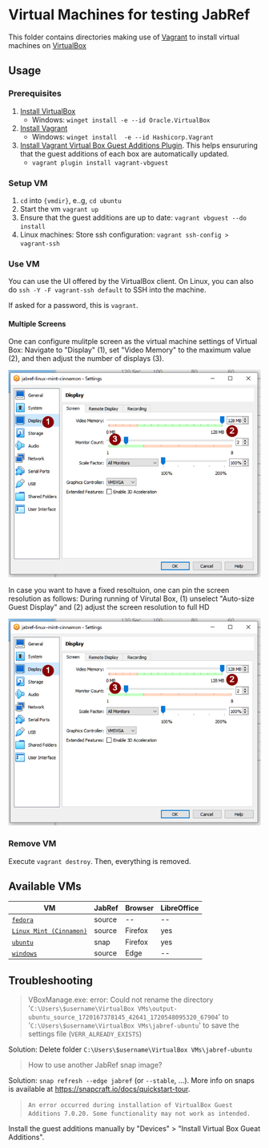 # Virtual Machines for testing JabRef

This folder contains directories making use of [Vagrant](https://www.vagrantup.com/) to install virtual machines on [VirtualBox](https://www.virtualbox.org/)

## Usage

### Prerequisites

1. [Install VirtualBox](https://www.virtualbox.org/wiki/Downloads)
    - Windows: `winget install -e --id Oracle.VirtualBox`
2. [Install Vagrant](https://developer.hashicorp.com/vagrant/install?product_intent=vagrant)
    - Windows: `winget install  -e --id Hashicorp.Vagrant`
3. [Install Vagrant Virtual Box Guest Additions Plugin](https://subscription.packtpub.com/book/cloud-and-networking/9781786464910/1/ch01lvl1sec12/enabling-virtualbox-guest-additions-in-vagrant).
   This helps ensururing that the guest additions of each box are automatically updated.
    - `vagrant plugin install vagrant-vbguest`

### Setup VM

1. `cd` into `{vmdir}`, e..g, `cd ubuntu`
2. Start the vm `vagrant up`
3. Ensure that the guest additions are up to date: `vagrant vbguest --do install`
4. Linux machines: Store ssh configuration: `vagrant ssh-config > vagrant-ssh`

### Use VM

You can use the UI offered by the VirtualBox client.
On Linux, you can also do `ssh -Y -F vagrant-ssh default` to SSH into the machine.

If asked for a password, this is `vagrant`.

#### Multiple Screens

One can configure mulitple screen as the virtual machine settings of Virtual Box:
Navigate to "Display" (1), set "Video Memory" to the maximum value (2), and then adjust the number of displays (3).

![Virtual Box settings for multiple screens at VM settings](virtualbox-multiple-screens-1.png)

In case you want to have a fixed resoltuion, one can pin the screen resolution as follows:
During running of Virutal Box,
(1) unselect "Auto-size Guest Display" and
(2) adjust the screen resolution to full HD

![Virtual Box settings for multiple screens at running VM](virtualbox-multiple-screens-1.png)

### Remove VM

Execute `vagrant destroy`.
Then, everything is removed.

## Available VMs

| VM                                              | JabRef  | Browser | LibreOffice |
|-------------------------------------------------|---------|---------|-------------|
| [`fedora`](fedora/)                             | source  | --      | --          |
| [`Linux Mint (Cinnamon)`](linux-mint-cinnamon/) | source  | Firefox | yes         |
| [`ubuntu`](ubuntu/)                             | snap    | Firefox | yes         |
| [`windows`](windows/)                           | source  | Edge    | --          |

## Troubleshooting

> VBoxManage.exe: error: Could not rename the directory '`C:\Users\$username\VirtualBox VMs\output-ubuntu_source_1720167378145_42641_1720548095320_67904`' to '`C:\Users\$username\VirtualBox VMs\jabref-ubuntu`' to save the settings file (`VERR_ALREADY_EXISTS`)

Solution: Delete folder `C:\Users\$username\VirtualBox VMs\jabref-ubuntu`

> How to use another JabRef snap image?

Solution: `snap refresh --edge jabref` (or `--stable`, ...).
More info on snaps is available at <https://snapcraft.io/docs/quickstart-tour>.

> `An error occurred during installation of VirtualBox Guest Additions 7.0.20. Some functionality may not work as intended.`

Install the guest additions manually by "Devices" > "Install Virtual Box Gueat Additions".
